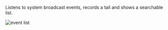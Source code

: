 Listens to system broadcast events, records a tail and shows a searchable list.

![event list](https://i.imgur.com/kCxkjfx.png)